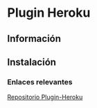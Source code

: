 # Plugin Heroku


## Información


## Instalación


### Enlaces relevantes
[Repositorio Plugin-Heroku](https://github.com/alu0100836059/gitbook-start-heroku-noejaco-final.git)
